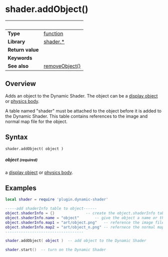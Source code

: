 # shader.addObject()

|                      | &nbsp; 
| -------------------- | ---------------------------------------------------------------
| __Type__             | [function](http://docs.coronalabs.com/api/type/Function.html)
| __Library__          | [shader.*](README.md)
| __Return value__     | 
| __Keywords__         | 
| __See also__         | [removeObject()](removeObject.markdown)


## Overview

Adds an object to the Dynamic Shader.
The object can be a [display object](https://docs.coronalabs.com/api/type/DisplayObject/index.html) or [physics body](https://docs.coronalabs.com/guide/physics/physicsBodies/index.html).

A table named "shader" must be attached to the object before it is added to the Dynamic Shader.  This table contains references to the image and normal map file for the object.

## Syntax

	shader.addObject( object )


##### object <small>(required)</small>
a [display object](https://docs.coronalabs.com/api/type/DisplayObject/index.html) or [physics body](https://docs.coronalabs.com/guide/physics/physicsBodies/index.html).

## Examples

``````lua
local shader = require 'plugin.dynamic-shader'

-----add shaderInfo table to object------
object.shaderInfo = {}  		    -- create the object.shaderInfo table
object.shaderInfo.name = "object" 	    -- give the object a name or the shader will assign one
object.shaderInfo.map1 = "art/object.png"   -- reference the image file
object.shaderInfo.map2 = "art/object_n.png" -- refernece the normal map file
-----------------------------------

shader.addObject( object )  -- add object to the Dynamic Shader

shader.start()  -- turn on the Dynamic Shader
``````
